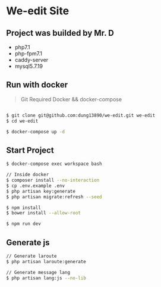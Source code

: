 # We-edit Site

## Project was builded by Mr. D
* php7.1
* php-fpm7.1
* caddy-server
* mysql5.7.19

## Run with docker
> Git
> Required Docker && docker-compose

```sh

$ git clone git@github.com:dung13890/we-edit.git we-edit
$ cd we-edit

$ docker-compose up -d
```


## Start Project

```sh
$ docker-compose exec workspace bash

// Inside docker
$ composer install --no-interaction
$ cp .env.example .env
$ php artisan key:generate
$ php artisan migrate:refresh --seed

$ npm install
$ bower install --allow-root

$ npm run dev

```

## Generate js

```sh
// Generate laroute
$ php artisan laroute:generate

// Generate message lang
$ php artisan lang:js --no-lib
```
